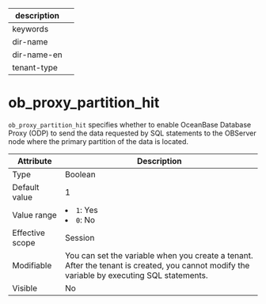 | description ||
|---|---|
| keywords ||
| dir-name ||
| dir-name-en ||
| tenant-type ||

# ob_proxy_partition_hit

`ob_proxy_partition_hit` specifies whether to enable OceanBase Database Proxy (ODP) to send the data requested by SQL statements to the OBServer node where the primary partition of the data is located.

| **Attribute** | **Description** |
|--------|-----------------------------------------------------------------------------------------------------|
| Type | Boolean |
| Default value | 1 |
| Value range | <li> `1`: Yes   <li> `0`: No |
| Effective scope | Session |
| Modifiable | You can set the variable when you create a tenant. After the tenant is created, you cannot modify the variable by executing SQL statements. |
| Visible | No |
